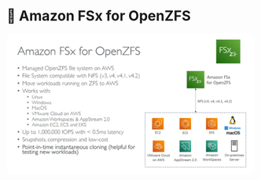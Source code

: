 # 🐧 **Amazon FSx for OpenZFS**

<div align="center">
  <img src="images/fsx-openzfs.png" alt="Amazon FSx for OpenZFS" style="border-radius: 10px;"/>
</div>
